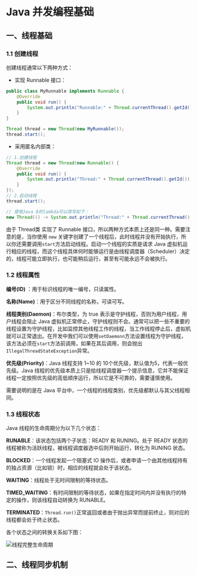 # Java 并发编程基础

## 一、线程基础

### 1.1 创建线程

创建线程通常以下两种方式：

- 实现 Runnable 接口：

```java
public class MyRunnable implements Runnable {
    @Override
    public void run() {
        System.out.println("Runnable:" + Thread.currentThread().getId());
    }
}

Thread thread = new Thread(new MyRunnable());
thread.start();
```

- 采用匿名内部类：

```java
// 1.创建线程
Thread thread = new Thread(new Runnable() {
    @Override
    public void run() {
        System.out.println("Thread:" + Thread.currentThread().getId());
    }
});
// 2.启动线程
thread.start();
```

```java
// 使用Java 8的lambda可以简写如下：
new Thread(() -> System.out.println("Thread:" + Thread.currentThread().getId())).start();
```

由于 Thread类 实现了 Runnable 接口，所以两种方式本质上还是同一种。需要注意的是，当你使用 `new` 关键字创建了一个线程后，此时线程并没有开始执行，所以你还需要调用`start`方法启动线程。启动一个线程的实质是请求 Java 虚拟机运行相应的线程，而这个线程具体何时能够运行是由线程调度器（Scheduler）决定的，线程可能立即执行，也可能稍后运行，甚至有可能永远不会被执行。

### 1.2 线程属性

**编号(ID)** ：用于标识线程的唯一编号，只读属性。

**名称(Name)**：用于区分不同线程的名称，可读可写。

**线程类别(Daemon)**：布尔类型，为 true 表示是守护线程，否则为用户线程，用户线程会阻止 Java 虚拟机正常停止，守护线程则不会。通常可以把一些不重要的线程设置为守护线程，比如监控其他线程工作的线程，当工作线程停止后，虚拟机就可以正常退出。在开发中我们可以使用`setDaemonn`方法设置线程为守护线程，该方法必须在`start`方法前调用，如果在其后调用，则会抛出`IllegalThreadStateException`异常。

**优先级(Priority)**：Java 线程支持 1~10 的 10个优先级，默认值为5，代表一般优先级。Java 线程的优先级本质上只是给线程调度器一个提示信息，它并不能保证线程一定按照优先级的高低顺序运行，所以它是不可靠的，需要谨慎使用。

需要说明的是在 Java 平台中，一个线程的线程类别，优先级都默认与其父线程相同。

### 1.3 线程状态

Java 线程的生命周期分为以下几个状态：

**RUNABLE**：该状态包括两个子状态：READY 和 RUNING。处于 READY 状态的线程被称为活跃线程，被线程调度器选中后则开始运行，转化为 RUNING 状态。

**BLOCKED**：一个线程发起一个阻塞式 IO 操作后，或者申请一个由其他线程持有的独占资源（比如锁）时，相应的线程就会处于该状态。

**WAITING**：线程处于无时间限制的等待状态。

**TIMED_WAITING**：有时间限制的等待状态，如果在指定时间内并没有执行的特定的操作，则该线程自动转换为 RUNABLE。

**TERMINATED**：`Thread.run()`正常返回或者由于抛出异常而提前终止，则对应的线程都会处于终止状态。

各个状态之间的转换关系如下图：

![线程完整生命周期](D:\Full-Stack-Notes\pictures\线程完整生命周期.jpg)

## 二、线程同步机制





